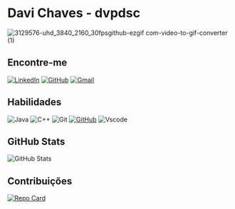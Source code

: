  # Davi Chaves - dvpdsc


![3129576-uhd_3840_2160_30fpsgithub-ezgif com-video-to-gif-converter (1)](https://github.com/dvpdsc/dvpdsc/assets/148638306/e16c44c5-d44c-47de-bce6-ee849a8ad914)


## Encontre-me 
[![LinkedIn](https://img.shields.io/badge/LinkedIn-2C2D72?style=for-the-badge&logo=linkedin&logoColor=white)](https://www.linkedin.com/in/davi-chaves-319a1826b/)  [![GitHub](https://img.shields.io/badge/GitHub-100000?style=for-the-badge&logo=github&logoColor=white)](https://github.com/dvpdsc) [![Gmail](https://img.shields.io/badge/Gmail-DD0031?style=for-the-badge&logo=gmail&logoColor=red)](mailto:dvpdsc@gmail.com) 

## Habilidades
![Java](https://img.shields.io/badge/java-%23ED8B00.svg?style=for-the-badge&logo=openjdk&logoColor=white) ![C++](https://img.shields.io/badge/C%2B%2B-00599C?style=for-the-badge&logo=c%2B%2B&logoColor=white) ![Git](https://img.shields.io/badge/GIT-E44C30?style=for-the-badge&logo=git&logoColor=white) [![GitHub](https://img.shields.io/badge/GitHub-E44C30?style=for-the-badge&logo=github&logoColor=white)](https://github.com/SEUUSERNAME) ![Vscode](https://img.shields.io/badge/Vscode-007ACC?style=for-the-badge&logo=visual-studio-code&logoColor=white)

## GitHub Stats
![GitHub Stats](https://github-readme-stats.vercel.app/api?username=dvpdsc&theme=transparent&bg_color=000&border_color=30A3DC&show_icons=true&icon_color=30A3DC&title_color=E94D5F&text_color=FFF) 


## Contribuições 
[![Repo Card](https://github-readme-stats.vercel.app/api/pin/?username=dvpdsc&repo=dio-lab-open-source&bg_color=000&border_color=30A3DC&show_icons=true&icon_color=30A3DC&title_color=E94D5F&text_color=FFF)](https://github.com/dvpdsc/dio-lab-open-source)
